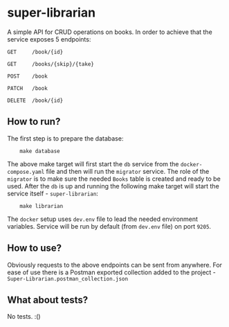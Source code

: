 

# super-librarian

A simple API for CRUD operations on books. In order to achieve that the service exposes 5 endpoints:

`GET     /book/{id}`

`GET     /books/{skip}/{take}`

`POST    /book`

`PATCH   /book`

`DELETE  /book/{id}`


## How to run?

The first step is to prepare the database:

```
    make database
```

The above make target will first start the `db` service from the `docker-compose.yaml` file and then will run the `migrator` service. The role of the `migrator` is to make sure the needed `Books` table is created and ready to be used. After the `db` is up and running the following make target will start the service itself - `super-librarian`:

```
    make librarian
```

The `docker` setup uses `dev.env` file to lead the needed environment variables. Service will be run by default (from `dev.env` file) on port `9205`.

## How to use?

Obviously requests to the above endpoints can be sent from anywhere. For ease of use there is a Postman exported collection added to the project - `Super-Librarian.postman_collection.json`

## What about tests?

No tests. :()

